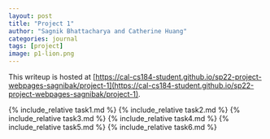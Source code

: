 ```yaml
---
layout: post
title: "Project 1"
author: "Sagnik Bhattacharya and Catherine Huang"
categories: journal
tags: [project]
image: p1-lion.png
---
```


This writeup is hosted at [https://cal-cs184-student.github.io/sp22-project-webpages-sagnibak/project-1](https://cal-cs184-student.github.io/sp22-project-webpages-sagnibak/project-1).

{% include_relative task1.md %}
{% include_relative task2.md %}
{% include_relative task3.md %}
{% include_relative task4.md %}
{% include_relative task5.md %}
{% include_relative task6.md %}
